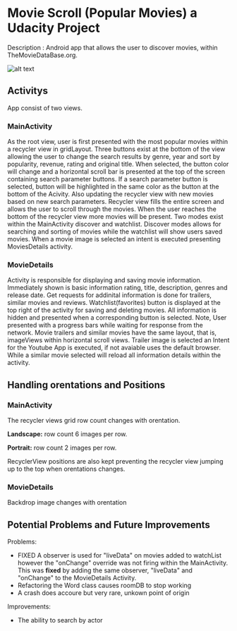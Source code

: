 # Movie Scroll (Popular Movies) a Udacity Project

Description : Android app that allows the user to discover movies, within TheMovieDataBase.org.

![alt text](/Screenshot_2019-11-08-20-29-48.png)

## Activitys

App consist of two views.

### MainActivity

As the root view, user is first presented with the most popular movies within a recycler view in gridLayout. Three buttons exist at the bottom of the view allowing the user to change the search results by genre, year and sort by popularity, revenue, rating and original title. When selected, the button color will change and a horizontal scroll bar is presented at the top of the screen containing search parameter buttons. If a search parameter button is selected, button will be highlighted in the same color as the button at the bottom of the Acivity. Also updating the recycler view with new movies based on new search parameters. Recycler view fills the entire screen and allows the user to scroll through the movies. When the user reaches the bottom of the recycler view more movies will be present. Two modes exist within the MainActivity discover and watchlist. Discover modes allows for searching and sorting of movies while the watchlist will show users saved movies. When a movie image is selected an intent is executed presenting MoviesDetails activity. 

### MovieDetails

Activity is responsible for displaying and saving movie information. Immediately shown is basic information rating, title, description, genres and release date. Get requests for addinital information is done for trailers, similar movies and reviews. Watchlist(favorites) button is displayed at the top right of the activity for saving and deleting movies. All information is hidden and presented when a corresponding button is selected. Note, User presented with a progress bars while waiting for response from the network. Movie trailers and similar movies have the same layout, that is, imageViews within horizontal scroll views. Trailer image is selected an Intent for the Youtube App is executed, if not avaiable uses the default browser. While a similar movie selected will reload all information details within the activity.

## Handling orentations and Positions

### MainActivity

The recycler views grid row count changes with orentation. 

<b>Landscape:</b> row count 6 images per row.

<b>Portrait:</b> row count 2 images per row.

RecyclerView positions are also kept preventing the recycler view jumping up to the top when orentations changes.

### MovieDetails

Backdrop image changes with orentation

## Potential Problems and Future Improvements

Problems:
- FIXED A observer is used for "liveData" on movies added to watchList however the "onChange" override was not firing within the MainActivity. This was <b>fixed</b> by adding the same observer, "liveData" and "onChange" to the MovieDetails Activity.
- Refactoring the Word class causes roomDB to stop working
- A crash does accoure but very rare, unkown point of origin

Improvements:
- The ability to search by actor
